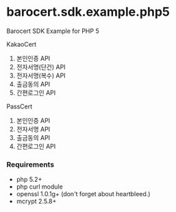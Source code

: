 barocert.sdk.example.php5
==============================

Barocert SDK Example for PHP 5

KakaoCert
1. 본인인증 API
2. 전자서명(단건) API
3. 전자서명(복수) API
4. 출금동의 API
5. 간편로그인 API

PassCert
1. 본인인증 API
2. 전자서명 API
3. 출금동의 API
4. 간편로그인 API

### Requirements
+ php 5.2+   
+ php curl module   
+ openssl 1.0.1g+ (don't forget about heartbleed.)   
+ mcrypt 2.5.8+
